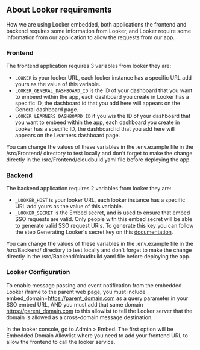 

## About Looker requirements
How we are using Looker embedded, both applications the frontend and backend requires some information from Looker, and Looker require some information from our application to allow the requests from our app.

### Frontend

The frontend application requires 3 variables from looker they are:

* ```LOOKER``` is your looker URL, each looker instance has a specific URL add yours as the value of this variable.
* ```LOOKER_GENERAL_DASHBOARD_ID``` is the ID of your dashboard that you want to embeed within the app, each dashboard you create in Looker has a specific ID, the dashboard id that you add here will appears on the General dashboard page.
* ```LOOKER_LEARNERS_DASHBOARD_ID``` if you wis the ID of your dashboard that you want to embeed within the app, each dashboard you create in Looker has a specific ID, the dashboard id that you add here will appears on the Learners dashboard page.

You can change the values ​​of these variables in the .env.example file in the /src/Frontend/ directory to test locally and don't forget to make the change directly in the /src/Frontend/cloudbuild.yaml file before deploying the app.


### Backend

The backend  application requires 2 variables from looker they are:

* ```_LOOKER_HOST``` is your looker URL, each looker instance has a specific URL add yours as the value of this variable.
* ```_LOOKER_SECRET``` is the Embed secret, and is used to ensure that embed SSO requests are valid. Only people with this embed secret will be able to generate valid SSO request URIs. To generate this key you can follow the step Generating Looker's secret key on this [documentation](https://developers.looker.com/embed/getting-started/sso/#:~:text=Generating%20Looker's%20secret%20key&text=Go%20to%20the%20Embed%20page,to%20generate%20your%20embed%20secret.).


You can change the values ​​of these variables in the .env.example file in the /src/Backend/ directory to test locally and don't forget to make the change directly in the /src/Backend/cloudbuild.yaml file before deploying the app.

### Looker Configuration

To enable message passing and event notification from the embedded Looker iframe to the parent web page, you must include embed_domain=https://parent_domain.com as a query parameter in your SSO embed URL, AND you must add that same domain https://parent_domain.com to this allowlist to tell the Looker server that the domain is allowed as a cross-domain message destination.

In the looker console, go to Admin > Embed. The first option will be Embedded Domain Allowlist where you need to add your frontend URL to allow the frontend to call the looker service.